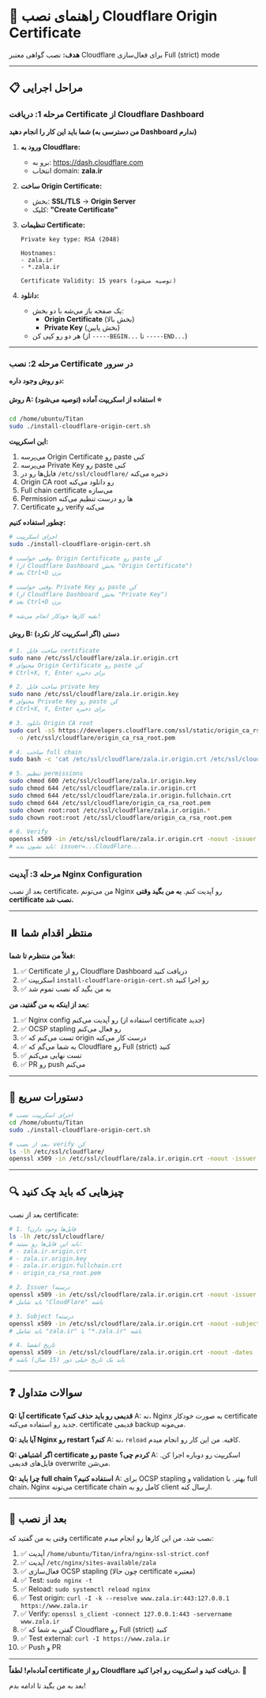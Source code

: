 # 🔐 راهنمای نصب Cloudflare Origin Certificate

**هدف:** نصب گواهی معتبر Cloudflare برای فعال‌سازی Full (strict) mode

---

## 📋 مراحل اجرایی

### مرحله 1: دریافت Certificate از Cloudflare Dashboard

**شما باید این کار را انجام دهید (من دسترسی به Dashboard ندارم)**

1. **ورود به Cloudflare:**
   - برو به: https://dash.cloudflare.com
   - انتخاب domain: **zala.ir**

2. **ساخت Origin Certificate:**
   - بخش: **SSL/TLS** → **Origin Server**
   - کلیک: **"Create Certificate"**

3. **تنظیمات Certificate:**
   ```
   Private key type: RSA (2048)
   
   Hostnames:
   - zala.ir
   - *.zala.ir
   
   Certificate Validity: 15 years (توصیه می‌شود)
   ```

4. **دانلود:**
   - یک صفحه باز می‌شه با دو بخش:
     - **Origin Certificate** (بخش بالا)
     - **Private Key** (بخش پایین)
   - هر دو رو کپی کن (از `-----BEGIN...` تا `-----END...`)

---

### مرحله 2: نصب Certificate در سرور

**دو روش وجود داره:**

#### روش A: استفاده از اسکریپت آماده (توصیه می‌شود) ⭐

```bash
cd /home/ubuntu/Titan
sudo ./install-cloudflare-origin-cert.sh
```

**این اسکریپت:**
1. می‌پرسه Origin Certificate رو paste کنی
2. می‌پرسه Private Key رو paste کنی
3. فایل‌ها رو در `/etc/ssl/cloudflare/` ذخیره می‌کنه
4. Origin CA root رو دانلود می‌کنه
5. Full chain certificate می‌سازه
6. Permission ها رو درست تنظیم می‌کنه
7. Certificate رو verify می‌کنه

**چطور استفاده کنیم:**
```bash
# اجرای اسکریپت
sudo ./install-cloudflare-origin-cert.sh

# وقتی خواست، Origin Certificate رو paste کن
# (از Cloudflare Dashboard بخش "Origin Certificate")
# بعد Ctrl+D بزن

# وقتی خواست، Private Key رو paste کن  
# (از Cloudflare Dashboard بخش "Private Key")
# بعد Ctrl+D بزن

# بقیه کارها خودکار انجام می‌شه!
```

#### روش B: دستی (اگر اسکریپت کار نکرد)

```bash
# 1. ساخت فایل certificate
sudo nano /etc/ssl/cloudflare/zala.ir.origin.crt
# محتوای Origin Certificate رو paste کن
# Ctrl+X, Y, Enter برای ذخیره

# 2. ساخت فایل private key
sudo nano /etc/ssl/cloudflare/zala.ir.origin.key
# محتوای Private Key رو paste کن
# Ctrl+X, Y, Enter برای ذخیره

# 3. دانلود Origin CA root
sudo curl -sS https://developers.cloudflare.com/ssl/static/origin_ca_rsa_root.pem \
  -o /etc/ssl/cloudflare/origin_ca_rsa_root.pem

# 4. ساخت full chain
sudo bash -c 'cat /etc/ssl/cloudflare/zala.ir.origin.crt /etc/ssl/cloudflare/origin_ca_rsa_root.pem > /etc/ssl/cloudflare/zala.ir.origin.fullchain.crt'

# 5. تنظیم permissions
sudo chmod 600 /etc/ssl/cloudflare/zala.ir.origin.key
sudo chmod 644 /etc/ssl/cloudflare/zala.ir.origin.crt
sudo chmod 644 /etc/ssl/cloudflare/zala.ir.origin.fullchain.crt
sudo chmod 644 /etc/ssl/cloudflare/origin_ca_rsa_root.pem
sudo chown root:root /etc/ssl/cloudflare/zala.ir.origin.*
sudo chown root:root /etc/ssl/cloudflare/origin_ca_rsa_root.pem

# 6. Verify
openssl x509 -in /etc/ssl/cloudflare/zala.ir.origin.crt -noout -issuer
# باید نشون بده: issuer=...CloudFlare...
```

---

### مرحله 3: آپدیت Nginx Configuration

بعد از نصب certificate، من می‌تونم Nginx رو آپدیت کنم. **به من بگید وقتی certificate نصب شد.**

---

## ⏸️ منتظر اقدام شما

**فعلاً من منتظرم تا شما:**

1. ✅ Certificate رو از Cloudflare Dashboard دریافت کنید
2. ✅ اسکریپت `install-cloudflare-origin-cert.sh` رو اجرا کنید
3. ✅ به من بگید که نصب تموم شد

**بعد از اینکه به من گفتید، من:**

1. ✅ Nginx config رو آپدیت می‌کنم (استفاده از certificate جدید)
2. ✅ OCSP stapling رو فعال می‌کنم
3. ✅ تست می‌کنم که origin درست کار می‌کنه
4. ✅ به شما می‌گم که Cloudflare رو Full (strict) کنید
5. ✅ تست نهایی می‌کنم
6. ✅ PR رو push می‌کنم

---

## 📝 دستورات سریع

```bash
# اجرای اسکریپت نصب
cd /home/ubuntu/Titan
sudo ./install-cloudflare-origin-cert.sh

# بعد از نصب، verify کن
ls -lh /etc/ssl/cloudflare/
openssl x509 -in /etc/ssl/cloudflare/zala.ir.origin.crt -noout -issuer -subject -dates
```

---

## 🔍 چیزهایی که باید چک کنید

بعد از نصب certificate:

```bash
# 1. فایل‌ها وجود دارن؟
ls -lh /etc/ssl/cloudflare/
# باید این فایل‌ها رو ببینید:
# - zala.ir.origin.crt
# - zala.ir.origin.key
# - zala.ir.origin.fullchain.crt
# - origin_ca_rsa_root.pem

# 2. Issuer درسته؟
openssl x509 -in /etc/ssl/cloudflare/zala.ir.origin.crt -noout -issuer
# باید شامل "CloudFlare" باشه

# 3. Subject درسته؟
openssl x509 -in /etc/ssl/cloudflare/zala.ir.origin.crt -noout -subject
# باید شامل "zala.ir" یا "*.zala.ir" باشه

# 4. تاریخ انقضا
openssl x509 -in /etc/ssl/cloudflare/zala.ir.origin.crt -noout -dates
# باید یک تاریخ خیلی دور (15 سال) باشه
```

---

## ❓ سوالات متداول

**Q: آیا certificate قدیمی رو باید حذف کنم؟**
A: نه، Nginx به صورت خودکار certificate جدید رو استفاده می‌کنه. certificate قدیمی backup می‌مونه.

**Q: آیا باید Nginx رو restart کنم؟**
A: نه، `reload` کافیه. من این کار رو انجام میدم.

**Q: اگر اشتباهی certificate رو paste کردم چی؟**
A: اسکریپت رو دوباره اجرا کن. فایل‌های قدیمی overwrite می‌شن.

**Q: چرا باید full chain استفاده کنیم؟**
A: برای OCSP stapling و validation بهتر. با full chain، Nginx می‌تونه certificate chain کامل رو به client ارسال کنه.

---

## 🎯 بعد از نصب

وقتی به من گفتید که certificate نصب شد، من این کارها رو انجام میدم:

1. ✅ آپدیت `/home/ubuntu/Titan/infra/nginx-ssl-strict.conf`
2. ✅ آپدیت `/etc/nginx/sites-available/zala`
3. ✅ فعال‌سازی OCSP stapling (چون حالا certificate معتبره)
4. ✅ Test: `sudo nginx -t`
5. ✅ Reload: `sudo systemctl reload nginx`
6. ✅ Test origin: `curl -I -k --resolve www.zala.ir:443:127.0.0.1 https://www.zala.ir`
7. ✅ Verify: `openssl s_client -connect 127.0.0.1:443 -servername www.zala.ir`
8. ✅ گفتن به شما که Cloudflare رو Full (strict) کنید
9. ✅ Test external: `curl -I https://www.zala.ir`
10. ✅ Push و PR

---

**آماده‌ام! لطفاً certificate رو از Cloudflare دریافت کنید و اسکریپت رو اجرا کنید.** 🚀

بعد به من بگید تا ادامه بدم!
